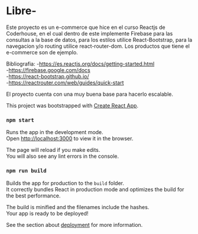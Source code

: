 # Libre-

Este proyecto es un e-commerce que hice en el curso Reactjs de Coderhouse, en el cual dentro de este implemente Firebase para las consultas a la base de datos, para los estilos utilice React-Bootstrap, para la navegacion y/o routing utilice react-router-dom. Los productos que tiene el e-commerce son de ejemplo.

Bibliografia:
-https://es.reactjs.org/docs/getting-started.html<br />
-https://firebase.google.com/docs<br />
-https://react-bootstrap.github.io/<br />
-https://reactrouter.com/web/guides/quick-start<br />

El proyecto cuenta con una muy buena base para hacerlo escalable.

This project was bootstrapped with [Create React App](https://github.com/facebook/create-react-app).

### `npm start`

Runs the app in the development mode.<br />
Open [http://localhost:3000](http://localhost:3000) to view it in the browser.

The page will reload if you make edits.<br />
You will also see any lint errors in the console.

### `npm run build`

Builds the app for production to the `build` folder.<br />
It correctly bundles React in production mode and optimizes the build for the best performance.

The build is minified and the filenames include the hashes.<br />
Your app is ready to be deployed!

See the section about [deployment](https://facebook.github.io/create-react-app/docs/deployment) for more information.
